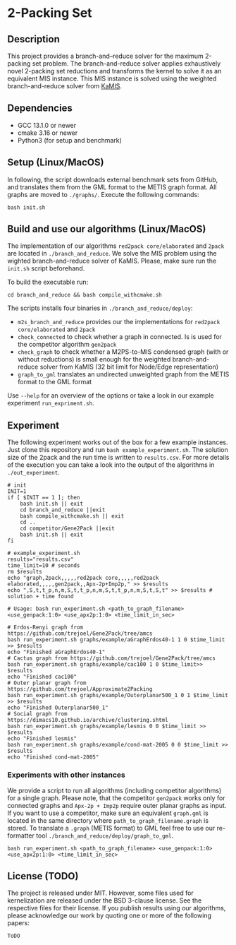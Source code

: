 # 2-Packing Set

## Description
This project provides a branch-and–reduce solver for the maximum 2-packing set problem.
The branch-and-reduce solver applies exhaustively novel 2-packing set reductions and transforms the kernel to solve it 
as an equivalent MIS instance.
This MIS instance is solved using the weighted branch-and-reduce solver from [KaMIS](https://github.com/KarlsruheMIS/KaMIS).

## Dependencies
- GCC 13.1.0 or newer
- cmake 3.16 or newer
- Python3 (for setup and benchmark)

## Setup (Linux/MacOS)
In following, the script downloads external benchmark sets from GitHub,
and translates them from the GML format to the METIS graph format.
All graphs are moved to `./graphs/`.
Execute the following commands:
```shell
bash init.sh
```

## Build and use our algorithms (Linux/MacOS)
The implementation of our algorithms `red2pack core/elaborated` and `2pack` are located in `./branch_and_reduce`.
We solve the MIS problem using the wighted branch-and-reduce solver of KaMIS. Please, make sure run the `init.sh` script beforehand.


To build the executable run:
```shell
cd branch_and_reduce && bash compile_withcmake.sh
```

The scripts installs four binaries in `./branch_and_reduce/deploy`:
- `m2s_branch_and_reduce` provides our the implementations for `red2pack core/elaborated` and `2pack`
- `check_connected` to check whether a graph in connected. Is is used for the competitor algorithm `gen2pack`
- `check_graph` to check whether a M2PS-to-MIS condensed graph (with or without reductions) is small enough for the weighted branch-and-reduce solver from KaMIS (32 bit limit for Node/Edge representation)
- `graph_to_gml` translates an undirected unweighted graph from the METIS format to the GML format

Use `--help` for an overview of the options or take a look in our example experiment `run_expriment.sh`.

## Experiment
The following experiment works out of the box for a few example instances.
Just clone this repository and run `bash example_experiment.sh`.
The solution size of the 2pack and the run time is written to `results.csv`.
For more details of the execution you can take a look into the output of the algorithms
in `./out_experiment`.
```shell
# init
INIT=1
if [ $INIT == 1 ]; then
    bash init.sh || exit
    cd branch_and_reduce ||exit
    bash compile_withcmake.sh || exit
    cd ..
    cd competitor/Gene2Pack ||exit
    bash init.sh || exit
fi

# example_experiment.sh
results="results.csv"
time_limit=10 # seconds
rm $results
echo "graph,2pack,,,,,red2pack core,,,,,red2pack elaborated,,,,,gen2pack,,Apx-2p+Imp2p," >> $results
echo ",S,t,t_p,n,m,S,t,t_p,n,m,S,t,t_p,n,m,S,t,S,t" >> $results # solution + time found

# Usage: bash run_experiment.sh <path_to_graph_filename> <use_genpack:1:0> <use_apx2p:1:0> <time_limit_in_sec>

# Erdos-Renyi graph from https://github.com/trejoel/Gene2Pack/tree/amcs
bash run_experiment.sh graphs/example/aGraphErdos40-1 1 0 $time_limit >> $results
echo "Finished aGraphErdos40-1"
# Cactus graph from https://github.com/trejoel/Gene2Pack/tree/amcs
bash run_experiment.sh graphs/example/cac100 1 0 $time_limit>> $results
echo "Finished cac100"
# Outer planar graph from https://github.com/trejoel/Approximate2Packing
bash run_experiment.sh graphs/example/Outerplanar500_1 0 1 $time_limit >> $results
echo "Finished Outerplanar500_1"
# Social graph from https://dimacs10.github.io/archive/clustering.shtml
bash run_experiment.sh graphs/example/lesmis 0 0 $time_limit >> $results
echo "Finished lesmis"
bash run_experiment.sh graphs/example/cond-mat-2005 0 0 $time_limit >> $results
echo "Finished cond-mat-2005"
```

### Experiments with other instances
We provide a script to run all algorithms (including competitor algorithms) for a single graph.
Please note, that the competitor `gen2pack` works only for connected graphs
and `Apx-2p + Imp2p` require outer planar graphs as input.
If you want to use a competitor, make sure an equivalent `graph.gml` is located in the same directory where `path_to_graph_filename.graph` is stored.
To translate a `.graph` (METIS format) to GML feel free to use our re-formatter tool `./branch_and_reduce/deploy/graph_to_gml`. 
```shell
bash run_experiment.sh <path_to_graph_filename> <use_genpack:1:0> <use_apx2p:1:0> <time_limit_in_sec>
```


## License (TODO)
The project is released under MIT. However, some files used for kernelization are released under the BSD 3-clause license. See the respective files for their license. If you publish results using our algorithms, please acknowledge our work by quoting one or more of the following papers:

```text
ToDO
```
